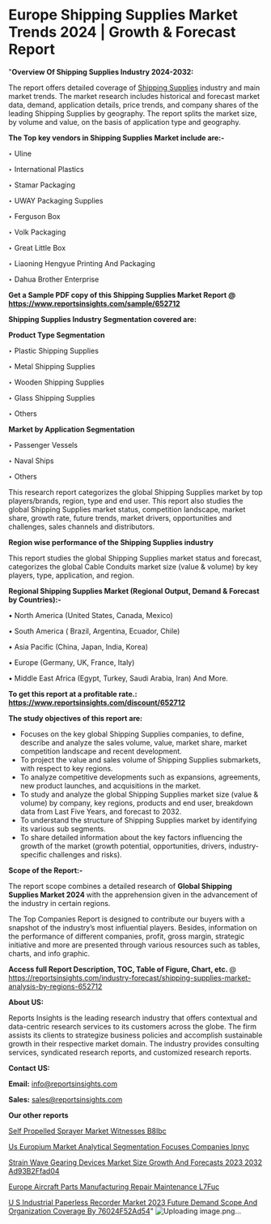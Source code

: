 # Europe Shipping Supplies Market Trends 2024 | Growth & Forecast Report
 "<strong>Overview Of Shipping Supplies Industry 2024-2032:</strong>

The report offers detailed coverage of <a href=https://www.reportsinsights.com/sample/652712>Shipping Supplies</a> industry and main market trends. The market research includes historical and forecast market data, demand, application details, price trends, and company shares of the leading Shipping Supplies by geography. The report splits the market size, by volume and value, on the basis of application type and geography.

<strong>The Top key vendors in Shipping Supplies Market include are:- </strong>

‣ Uline

‣ International Plastics

‣ Stamar Packaging

‣ UWAY Packaging Supplies

‣ Ferguson Box

‣ Volk Packaging

‣ Great Little Box

‣ Liaoning Hengyue Printing And Packaging

‣ Dahua Brother Enterprise

<strong>Get a Sample PDF copy of this Shipping Supplies Market Report </strong><strong>@ <a href=https://www.reportsinsights.com/sample/652712 style=color:#0000ff;>https://www.reportsinsights.com/sample/652712</a> </strong>

<strong>Shipping Supplies Industry Segmentation covered are:</strong>

<strong>Product Type Segmentation</strong>

‣ Plastic Shipping Supplies

‣ Metal Shipping Supplies

‣ Wooden Shipping Supplies

‣ Glass Shipping Supplies

‣ Others

<strong>Market by Application Segmentation</strong>

‣ Passenger Vessels

‣ Naval Ships

‣ Others

This research report categorizes the global Shipping Supplies market by top players/brands, region, type and end user. This report also studies the global Shipping Supplies market status, competition landscape, market share, growth rate, future trends, market drivers, opportunities and challenges, sales channels and distributors.

<strong>Region wise performance of the Shipping Supplies industry</strong><strong> </strong>

This report studies the global Shipping Supplies market status and forecast, categorizes the global Cable Conduits market size (value &amp; volume) by key players, type, application, and region. 

<strong>Regional Shipping Supplies Market (Regional Output, Demand &amp; Forecast by Countries):-</strong>

• North America (United States, Canada, Mexico)

• South America ( Brazil, Argentina, Ecuador, Chile)

• Asia Pacific (China, Japan, India, Korea)

• Europe (Germany, UK, France, Italy)

• Middle East Africa (Egypt, Turkey, Saudi Arabia, Iran) And More.

<strong>To get this report at a profitable rate.: <a href=https://www.reportsinsights.com/discount/652712 style=color:#0000ff;>https://www.reportsinsights.com/discount/652712</a></strong>

<strong>The study objectives of this report are:</strong>
<ul>
  <li>Focuses on the key global Shipping Supplies companies, to define, describe and analyze the sales volume, value, market share, market competition landscape and recent development.</li>
  <li>To project the value and sales volume of Shipping Supplies submarkets, with respect to key regions.</li>
  <li>To analyze competitive developments such as expansions, agreements, new product launches, and acquisitions in the market.</li>
  <li>To study and analyze the global Shipping Supplies market size (value &amp; volume) by company, key regions, products and end user, breakdown data from Last Five Years, and forecast to 2032.</li>
  <li>To understand the structure of Shipping Supplies market by identifying its various sub segments.</li>
  <li>To share detailed information about the key factors influencing the growth of the market (growth potential, opportunities, drivers, industry-specific challenges and risks).</li>
</ul>
<strong>Scope of the Report:-</strong><strong> </strong>

The report scope combines a detailed research of <strong>Global Shipping Supplies Market 2024 </strong>with the apprehension given in the advancement of the industry in certain regions.

The Top Companies Report is designed to contribute our buyers with a snapshot of the industry’s most influential players. Besides, information on the performance of different companies, profit, gross margin, strategic initiative and more are presented through various resources such as tables, charts, and info graphic.

<strong>Access full Report Description, TOC, Table of Figure, Chart, etc. </strong>@   <a href=https://reportsinsights.com/industry-forecast/shipping-supplies-market-analysis-by-regions-652712 style=color:#0000ff;>https://reportsinsights.com/industry-forecast/shipping-supplies-market-analysis-by-regions-652712</a>

<strong>About US:</strong>

Reports Insights is the leading research industry that offers contextual and data-centric research services to its customers across the globe. The firm assists its clients to strategize business policies and accomplish sustainable growth in their respective market domain. The industry provides consulting services, syndicated research reports, and customized research reports.

<strong>Contact US:</strong>

<p class=""""><b>Email:</b> <a href=mailto:info@reportsinsights.com>info@reportsinsights.com</a></p>
<p class=""""><b>Sales:</b> <a href=mailto:sales@reportsinsights.com>sales@reportsinsights.com</a></p>

<strong>Our other reports</strong>

<a href=https://www.linkedin.com/pulse/self-propelled-sprayer-market-witnesses-b8ibc/>Self Propelled Sprayer Market Witnesses B8Ibc</a>

<a href=https://www.linkedin.com/pulse/us-europium-market-analytical-segmentation-focuses-companies-ipnyc/>Us Europium Market Analytical Segmentation Focuses Companies Ipnyc</a>

<a href=https://medium.com/@jagrutiayachit3/strain-wave-gearing-devices-market-size-growth-and-forecasts-2023-2032-ad93b2ffad04>Strain Wave Gearing Devices Market Size Growth And Forecasts 2023 2032 Ad93B2Ffad04</a>

<a href=https://www.linkedin.com/pulse/europe-aircraft-parts-manufacturing-repair-maintenance-l7fuc/>Europe Aircraft Parts Manufacturing Repair Maintenance L7Fuc</a>

<a href=https://medium.com/@gavdeakash979/u-s-industrial-paperless-recorder-market-2023-future-demand-scope-and-organization-coverage-by-76024f52ad54>U S Industrial Paperless Recorder Market 2023 Future Demand Scope And Organization Coverage By 76024F52Ad54</a>"
![Uploading image.png…]()
